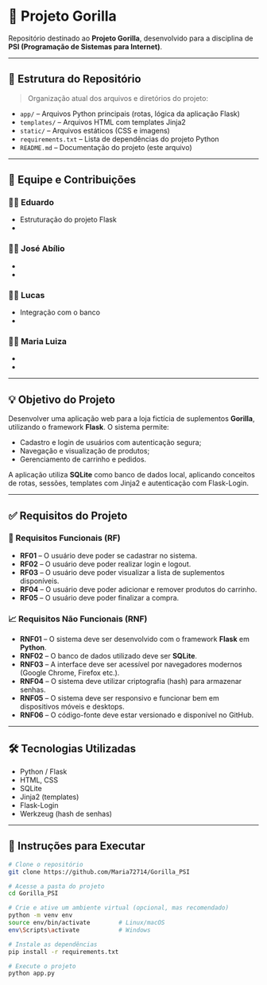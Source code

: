 # 🦍 Projeto Gorilla

Repositório destinado ao **Projeto Gorilla**, desenvolvido para a disciplina de **PSI (Programação de Sistemas para Internet)**.

---

## 📁 Estrutura do Repositório

> Organização atual dos arquivos e diretórios do projeto:

- `app/` – Arquivos Python principais (rotas, lógica da aplicação Flask)
- `templates/` – Arquivos HTML com templates Jinja2
- `static/` – Arquivos estáticos (CSS e imagens)
- `requirements.txt` – Lista de dependências do projeto Python
- `README.md` – Documentação do projeto (este arquivo)

---

## 👥 Equipe e Contribuições

### 🧑‍💻 Eduardo
- Estruturação do projeto Flask
- 

### 🧑‍💻 José Abílio
- 
- 

### 🧑‍💻 Lucas
- Integração com o banco
- 

### 🧑‍💻 Maria Luiza
- 
- 


---

## 💡 Objetivo do Projeto

Desenvolver uma aplicação web para a loja fictícia de suplementos **Gorilla**, utilizando o framework **Flask**. O sistema permite:

- Cadastro e login de usuários com autenticação segura;
- Navegação e visualização de produtos;
- Gerenciamento de carrinho e pedidos.

A aplicação utiliza **SQLite** como banco de dados local, aplicando conceitos de rotas, sessões, templates com Jinja2 e autenticação com Flask-Login.

---

## ✅ Requisitos do Projeto

### 🔧 Requisitos Funcionais (RF)

- **RF01** – O usuário deve poder se cadastrar no sistema.
- **RF02** – O usuário deve poder realizar login e logout.
- **RF03** – O usuário deve poder visualizar a lista de suplementos disponíveis.
- **RF04** – O usuário deve poder adicionar e remover produtos do carrinho.
- **RF05** – O usuário deve poder finalizar a compra.

### 📈 Requisitos Não Funcionais (RNF)

- **RNF01** – O sistema deve ser desenvolvido com o framework **Flask** em **Python**.
- **RNF02** – O banco de dados utilizado deve ser **SQLite**.
- **RNF03** – A interface deve ser acessível por navegadores modernos (Google Chrome, Firefox etc.).
- **RNF04** – O sistema deve utilizar criptografia (hash) para armazenar senhas.
- **RNF05** – O sistema deve ser responsivo e funcionar bem em dispositivos móveis e desktops.
- **RNF06** – O código-fonte deve estar versionado e disponível no GitHub.

---

## 🛠️ Tecnologias Utilizadas

- Python / Flask
- HTML, CSS
- SQLite
- Jinja2 (templates)
- Flask-Login
- Werkzeug (hash de senhas)

---

## 📌 Instruções para Executar

```bash
# Clone o repositório
git clone https://github.com/Maria72714/Gorilla_PSI

# Acesse a pasta do projeto
cd Gorilla_PSI

# Crie e ative um ambiente virtual (opcional, mas recomendado)
python -m venv env
source env/bin/activate        # Linux/macOS
env\Scripts\activate           # Windows

# Instale as dependências
pip install -r requirements.txt

# Execute o projeto
python app.py

